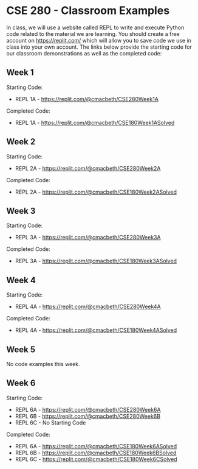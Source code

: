 # CSE 280 - Classroom Examples

In class, we will use a website called REPL to write and execute Python code related to the material we are learning.  You should create a free account on https://replit.com/ which will allow you to save code we use in class into your own account.  The links below provide the starting code for our classroom demonstrations as well as the completed code:

## Week 1

Starting Code:

* REPL 1A - https://replit.com/@cmacbeth/CSE280Week1A

Completed Code:

* REPL 1A - https://replit.com/@cmacbeth/CSE180Week1ASolved

## Week 2

Starting Code:

* REPL 2A - https://replit.com/@cmacbeth/CSE280Week2A

Completed Code:

* REPL 2A - https://replit.com/@cmacbeth/CSE180Week2ASolved

## Week 3

Starting Code:

* REPL 3A - https://replit.com/@cmacbeth/CSE280Week3A

Completed Code:

* REPL 3A - https://replit.com/@cmacbeth/CSE180Week3ASolved

## Week 4

Starting Code:

* REPL 4A - https://replit.com/@cmacbeth/CSE280Week4A

Completed Code:

* REPL 4A - https://replit.com/@cmacbeth/CSE180Week4ASolved

## Week 5

No code examples this week.

## Week 6

Starting Code:

* REPL 6A - https://replit.com/@cmacbeth/CSE280Week6A
* REPL 6B - https://replit.com/@cmacbeth/CSE280Week6B
* REPL 6C - No Starting Code

Completed Code:

* REPL 6A - https://replit.com/@cmacbeth/CSE180Week6ASolved
* REPL 6B - https://replit.com/@cmacbeth/CSE180Week6BSolved
* REPL 6C - https://replit.com/@cmacbeth/CSE180Week6CSolved